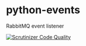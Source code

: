 python-events
=============

RabbitMQ event listener

[![Scrutinizer Code Quality](https://scrutinizer-ci.com/g/ByteInternet/python-events/badges/quality-score.png?b=master)](https://scrutinizer-ci.com/g/ByteInternet/python-events/?branch=master)
